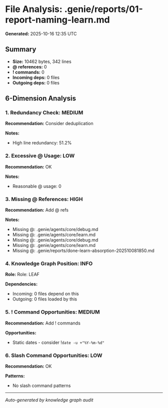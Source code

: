 # File Analysis: .genie/reports/01-report-naming-learn.md

**Generated:** 2025-10-16 12:35 UTC

## Summary

- **Size:** 10462 bytes, 342 lines
- **@ references:** 0
- **! commands:** 0
- **Incoming deps:** 0 files
- **Outgoing deps:** 0 files

## 6-Dimension Analysis

### 1. Redundancy Check: MEDIUM

**Recommendation:** Consider deduplication

**Notes:**
- High line redundancy: 51.2%

### 2. Excessive @ Usage: LOW

**Recommendation:** OK

**Notes:**
- Reasonable @ usage: 0

### 3. Missing @ References: HIGH

**Recommendation:** Add @ refs

**Notes:**
- Missing @: .genie/agents/core/debug.md
- Missing @: .genie/agents/core/learn.md
- Missing @: .genie/agents/core/debug.md
- Missing @: .genie/agents/core/learn.md
- Missing @: .genie/reports/done-learn-absorption-202510081850.md

### 4. Knowledge Graph Position: INFO

**Role:** Role: LEAF

**Dependencies:**
- Incoming: 0 files depend on this
- Outgoing: 0 files loaded by this

### 5. ! Command Opportunities: MEDIUM

**Recommendation:** Add ! commands

**Opportunities:**
- Static dates - consider !`date -u +"%Y-%m-%d"`

### 6. Slash Command Opportunities: LOW

**Recommendation:** OK

**Patterns:**
- No slash command patterns

---

*Auto-generated by knowledge graph audit*
